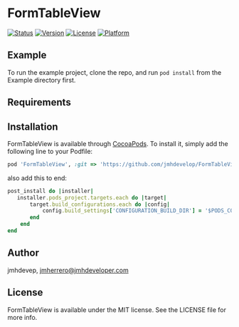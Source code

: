 # FormTableView

[![Status](https://travis-ci.org/jmhdevelop/FormTableViewSwift.svg?branch=master)](https://travis-ci.org/jmhdevelop/FormTableViewSwift)
[![Version](https://img.shields.io/cocoapods/v/FormTableViewSwift.svg?style=flat)](https://cocoapods.org/pods/FormTableViewSwift)
[![License](https://camo.githubusercontent.com/eb5485388cd282c0139df4ed308b825420589a7c/68747470733a2f2f696d672e736869656c64732e696f2f6769746875622f6c6963656e73652f6861636b696674656b6861722f49514b6579626f6172644d616e616765722e737667)](https://cocoapods.org/pods/FormTableViewSwift)
[![Platform](https://img.shields.io/badge/Platform-iOS-blue.svg?style=fla)](https://cocoapods.org/pods/FormTableViewSwift)

## Example

To run the example project, clone the repo, and run `pod install` from the Example directory first.

## Requirements

## Installation

FormTableView is available through [CocoaPods](https://cocoapods.org). To install
it, simply add the following line to your Podfile:

```ruby
pod 'FormTableView', :git => 'https://github.com/jmhdevelop/FormTableViewSwift'

```
also add this to end:
```ruby
post_install do |installer|
   installer.pods_project.targets.each do |target|
       target.build_configurations.each do |config|
           config.build_settings['CONFIGURATION_BUILD_DIR'] = '$PODS_CONFIGURATION_BUILD_DIR'
       end
    end
end

```

## Author

jmhdevep, jmherrero@jmhdeveloper.com

## License

FormTableView is available under the MIT license. See the LICENSE file for more info.
